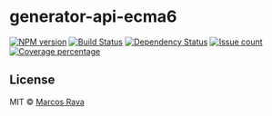 # generator-api-ecma6



[![NPM version][npm-image]][npm-url] [![Build Status][travis-image]][travis-url] [![Dependency Status][daviddm-image]][daviddm-url] [![Issue count][issue-image]][issue-url] [![Coverage percentage][coverage-image]][coverage-url]

## License

MIT © [Marcos Rava]()

[npm-image]: https://badge.fury.io/js/generator-api-ecma6.svg
[npm-url]: https://npmjs.org/package/generator-api-ecma6
[travis-image]: https://travis-ci.org/BeeTech-global/generator-api-ecma6.svg?branch=master
[travis-url]: https://travis-ci.org/BeeTech-global/generator-api-ecma6
[daviddm-image]: https://david-dm.org/BeeTech-global/generator-api-ecma6.svg?theme=shields.io
[daviddm-url]: https://david-dm.org/BeeTech-global/generator-api-ecma6
[coveralls-image]: https://coveralls.io/repos/BeeTech-global/generator-api-ecma6/badge.svg
[coveralls-url]: https://coveralls.io/r/BeeTech-global/generator-api-ecma6
[coverage-image]: https://codeclimate.com/github/BeeTech-global/generator-api-ecma6/badges/coverage.svg
[coverage-url]: https://codeclimate.com/github/BeeTech-global/generator-api-ecma6/coverage
[issue-image]: https://codeclimate.com/github/BeeTech-global/generator-api-ecma6/badges/issue_count.svg
[issue-url]: https://codeclimate.com/github/BeeTech-global/generator-api-ecma6
